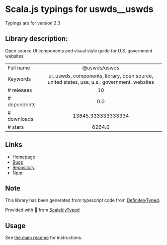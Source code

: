 
# Scala.js typings for uswds__uswds

Typings are for version 3.3

## Library description:
Open source UI components and visual style guide for U.S. government websites

|                    |                 |
| ------------------ | :-------------: |
| Full name          | @uswds/uswds |
| Keywords           | ui, uswds, components, library, open source, united states, usa, u.s., government, websites |
| # releases         | 10 |
| # dependents       | 0.0 |
| # downloads        | 13845.333333333334 |
| # stars            | 6264.0 |

## Links
- [Homepage](https://github.com/uswds/uswds#readme)
- [Bugs](https://github.com/uswds/uswds/issues)
- [Repository](https://github.com/uswds/uswds)
- [Npm](https://www.npmjs.com/package/%40uswds%2Fuswds)
    


## Note
This library has been generated from typescript code from [DefinitelyTyped](https://definitelytyped.org).

Provided with :purple_heart: from [ScalablyTyped](https://github.com/oyvindberg/ScalablyTyped)

## Usage
See [the main readme](../../readme.md) for instructions.


